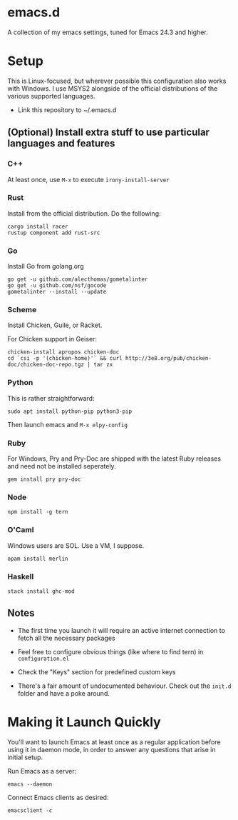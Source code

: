 emacs.d
=======

A collection of my emacs settings, tuned for Emacs 24.3 and higher.

Setup
=====

This is Linux-focused, but wherever possible this configuration also works with Windows. I use MSYS2 alongside of the official distributions of the various supported languages.

* Link this repository to ~/.emacs.d

## (Optional) Install extra stuff to use particular languages and features

### C++

At least once, use `M-x` to execute `irony-install-server`

### Rust

Install from the official distribution. Do the following:

```
cargo install racer
rustup component add rust-src
```

### Go

Install Go from golang.org

```
go get -u github.com/alecthomas/gometalinter
go get -u github.com/nsf/gocode
gometalinter --install --update
```

### Scheme

Install Chicken, Guile, or Racket.

For Chicken support in Geiser:

```
chicken-install apropos chicken-doc
cd `csi -p '(chicken-home)'` && curl http://3e8.org/pub/chicken-doc/chicken-doc-repo.tgz | tar zx
```

### Python

This is rather straightforward:

```
sudo apt install python-pip python3-pip
```

Then launch emacs and ```M-x elpy-config```

### Ruby

For Windows, Pry and Pry-Doc are shipped with the latest Ruby releases and need not be installed seperately.

```
gem install pry pry-doc
```

### Node

```
npm install -g tern
```

### O'Caml

Windows users are SOL. Use a VM, I suppose.

```
opam install merlin
```

### Haskell

```
stack install ghc-mod
```

## Notes

* The first time you launch it will require an active internet connection to fetch all the necessary packages

* Feel free to configure obvious things (like where to find tern) in `configuration.el`

* Check the "Keys" section for predefined custom keys

* There's a fair amount of undocumented behaviour. Check out the `init.d` folder and have a poke around.

Making it Launch Quickly
========================

You'll want to launch Emacs at least once as a regular application before using it in daemon mode, in order to answer any questions that arise in initial setup.

Run Emacs as a server:

```
emacs --daemon
```

Connect Emacs clients as desired:

```
emacsclient -c
```

